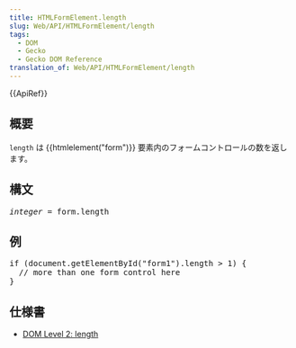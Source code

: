 ```yaml
---
title: HTMLFormElement.length
slug: Web/API/HTMLFormElement/length
tags:
  - DOM
  - Gecko
  - Gecko DOM Reference
translation_of: Web/API/HTMLFormElement/length
---
```

<div>
 {{ApiRef}}</div>
<h2 id="Summary" name="Summary">概要</h2>
<p><code>length</code> は {{htmlelement("form")}} 要素内のフォームコントロールの数を返します。</p>
<h2 id="Syntax" name="Syntax">構文</h2>
<pre class="syntaxbox"><var>integer</var> = form.length
</pre>
<h2 id="Example" name="Example">例</h2>
<pre class="brush:js">if (document.getElementById("form1").length &gt; 1) {
  // more than one form control here
}
</pre>
<h2 id="Specifications" name="Specifications">仕様書</h2>
<ul>
 <li><a href="http://www.w3.org/TR/DOM-Level-2-HTML/html.html#HTML-HTMLFormElement-length">DOM Level 2: length</a></li>
</ul>

